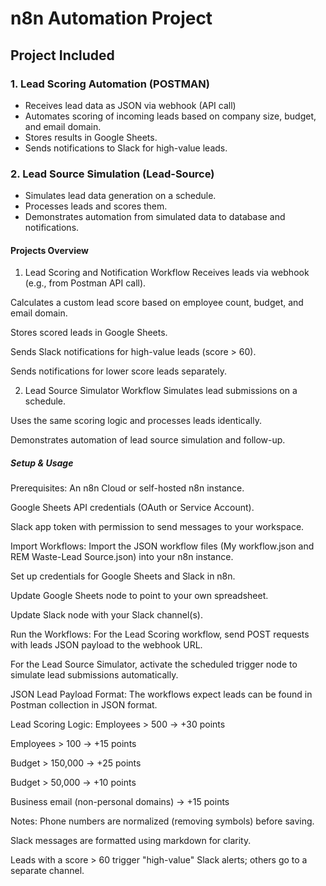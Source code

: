 # n8n Automation Project


## Project Included

### 1. Lead Scoring Automation (POSTMAN)
- Receives lead data as JSON via webhook (API call)
- Automates scoring of incoming leads based on company size, budget, and email domain.
- Stores results in Google Sheets.
- Sends notifications to Slack for high-value leads.

### 2. Lead Source Simulation (Lead-Source)
- Simulates lead data generation on a schedule.
- Processes leads and scores them.
- Demonstrates automation from simulated data to database and notifications.


#### Projects Overview
1. Lead Scoring and Notification Workflow
Receives leads via webhook (e.g., from Postman API call).

Calculates a custom lead score based on employee count, budget, and email domain.

Stores scored leads in Google Sheets.

Sends Slack notifications for high-value leads (score > 60).

Sends notifications for lower score leads separately.

2. Lead Source Simulator Workflow
Simulates lead submissions on a schedule.

Uses the same scoring logic and processes leads identically.

Demonstrates automation of lead source simulation and follow-up.

##### Setup & Usage
Prerequisites:
An n8n Cloud or self-hosted n8n instance.

Google Sheets API credentials (OAuth or Service Account).

Slack app token with permission to send messages to your workspace.

Import Workflows:
Import the JSON workflow files (My workflow.json and REM Waste-Lead Source.json) into your n8n instance.

Set up credentials for Google Sheets and Slack in n8n.

Update Google Sheets node to point to your own spreadsheet.

Update Slack node with your Slack channel(s).

Run the Workflows:
For the Lead Scoring workflow, send POST requests with leads JSON payload to the webhook URL.

For the Lead Source Simulator, activate the scheduled trigger node to simulate lead submissions automatically.

JSON Lead Payload Format:
The workflows expect leads can be found in Postman collection in JSON format.

Lead Scoring Logic:
Employees > 500 → +30 points

Employees > 100 → +15 points

Budget > 150,000 → +25 points

Budget > 50,000 → +10 points

Business email (non-personal domains) → +15 points

Notes:
Phone numbers are normalized (removing symbols) before saving.

Slack messages are formatted using markdown for clarity.

Leads with a score > 60 trigger "high-value" Slack alerts; others go to a separate channel.
